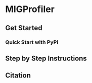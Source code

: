 # MIGProfiler

## Get Started


### Quick Start with PyPi


## Step by Step Instructions


## Citation